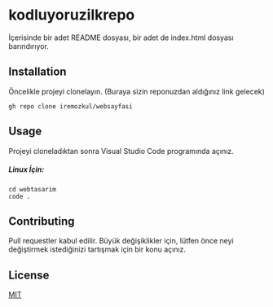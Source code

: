 # kodluyoruzilkrepo

İçerisinde bir adet README dosyası, bir adet de index.html dosyası barındırıyor.

## Installation
Öncelikle projeyi clonelayın. (Buraya sizin reponuzdan aldığınız link gelecek)
```
gh repo clone iremozkul/websayfasi
```
## Usage
Projeyi cloneladıktan sonra Visual Studio Code programında açınız.

##### Linux İçin:
```
cd webtasarim
code .
```
## Contributing
Pull requestler kabul edilir. Büyük değişiklikler için, lütfen önce neyi değiştirmek istediğinizi tartışmak için bir konu açınız.

## License
 [MIT](https://google.com)